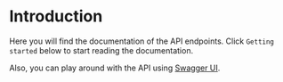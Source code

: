 # Introduction

Here you will find the documentation of the API endpoints. Click `Getting started` below to start reading the documentation.

Also, you can play around with the API using [Swagger UI](https://nure-time.runasp.net/swagger/index.html).

